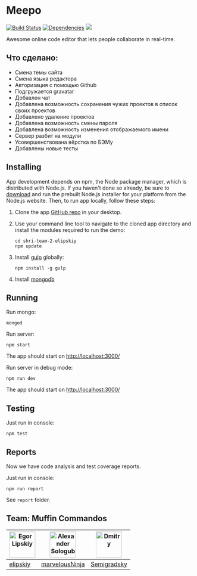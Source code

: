 # Meepo

[![Build Status](https://travis-ci.org/elipskiy/shri-team-2-elipskiy.svg?branch=master)](https://travis-ci.org/elipskiy/shri-team-2-elipskiy)
[![Dependencies](https://david-dm.org/elipskiy/shri-team-2-elipskiy.png)](https://david-dm.org/elipskiy/shri-team-2-elipskiy)
[![](https://reposs.herokuapp.com/?path=elipskiy/shri-team-2-elipskiy)](https://github.com/ruddfawcett/reposs)


Awesome online code editor that lets people collaborate in real-time.

## Что сделано:

* Смена темы сайта
* Смена языка редактора
* Авторизация с помощью Github
* Подгружается gravatar
* Добавлен чат
* Добавлена возможность сохранения чужих проектов в список своих проектов
* Добавлено удаление проектов
* Добавлена возможность смены пароля
* Добавлена возможность изменения отображаемого имени
* Сервер разбит на модули
* Усовершенствована вёрстка по БЭМу
* Добавлены новые тесты

## Installing

App development depends on npm, the Node package manager, which is distributed with Node.js. If you haven't done so already, be sure to [download](http://nodejs.org/download/) and run the prebuilt Node.js installer for your platform from the Node.js website. Then, to run app locally, follow these steps:

1. Clone the app [GitHub repo](https://github.com/elipskiy/shri-team-2-elipskiy) in your desktop.
2. Use your command line tool to navigate to the cloned app directory and install the modules required to run the demo:

   ```
   cd shri-team-2-elipskiy
   npm update
   ```

3. Install [gulp](http://gulpjs.com/) globally:

   ```
   npm install -g gulp
   ```

4. Install [mongodb](http://www.mongodb.org/downloads)

## Running

Run mongo:

```
mongod
```

Run server:

```
npm start
```

The app should start on [http://localhost:3000/](http://localhost:3000/)

Run server in debug mode:

```
npm run dev
```

The app should start on [http://localhost:3000/](http://localhost:3000/)

## Testing

Just run in console:
```
npm test
```


## Reports

Now we have code analysis and test coverage reports.

Just run in console:
```
npm run report
```
 See `report` folder.


## Team: Muffin Commandos

| <img alt="Egor Lipskiy" src="https://avatars1.githubusercontent.com/u/2931416?s=70" width="70"> | <img alt="Alexander Sologub" src="https://avatars0.githubusercontent.com/u/902788" width="70"> | <img alt="Dmitry" src="https://avatars1.githubusercontent.com/u/1198848?s=70" width="70"> |
|---|---|---|
| [elipskiy](https://github.com/elipskiy) | [marvelousNinja](https://github.com/marvelousNinja) | [Semigradsky](https://github.com/Semigradsky) |
